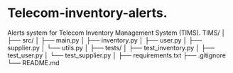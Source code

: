 # Telecom-inventory-alerts.
Alerts system for Telecom Inventory Management System (TIMS).
TIMS/
│
├── src/
│   ├── main.py
│   ├── inventory.py
│   ├── user.py
│   ├── supplier.py
│   └── utils.py
│
├── tests/
│   ├── test_inventory.py
│   ├── test_user.py
│   └── test_supplier.py
│
├── requirements.txt
├── .gitignore
└── README.md
